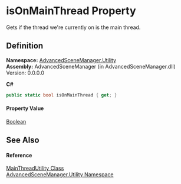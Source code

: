# isOnMainThread Property


Gets if the thread we're currently on is the main thread.



## Definition
**Namespace:** <a href="N_AdvancedSceneManager_Utility.md">AdvancedSceneManager.Utility</a>  
**Assembly:** AdvancedSceneManager (in AdvancedSceneManager.dll) Version: 0.0.0.0

**C#**
``` C#
public static bool isOnMainThread { get; }
```



#### Property Value
<a href="https://learn.microsoft.com/dotnet/api/system.boolean" target="_blank" rel="noopener noreferrer">Boolean</a>

## See Also


#### Reference
<a href="T_AdvancedSceneManager_Utility_MainThreadUtility.md">MainThreadUtility Class</a>  
<a href="N_AdvancedSceneManager_Utility.md">AdvancedSceneManager.Utility Namespace</a>  
